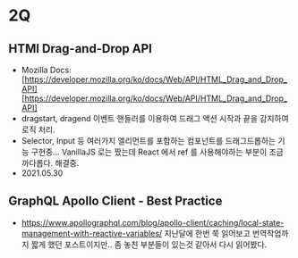 # 2Q

## HTMl Drag-and-Drop API
- Mozilla Docs: [https://developer.mozilla.org/ko/docs/Web/API/HTML_Drag_and_Drop_API][https://developer.mozilla.org/ko/docs/Web/API/HTML_Drag_and_Drop_API]
- dragstart, dragend 이벤트 핸들러를 이용하여 드래그 액션 시작과 끝을 감지하여 로직 처리.
- Selector, Input 등 여러가지 엘리먼트를 포함하는 컴포넌트를 드래그드롭하는 기능 구현중... VanillaJS 로는 짰는데 React 에서 ref 를 사용해야하는 부분이 조금 까다롭다. 해결중.
- 2021.05.30

## GraphQL Apollo Client - Best Practice
- https://www.apollographql.com/blog/apollo-client/caching/local-state-management-with-reactive-variables/
지난달에 한번 쭉 읽어보고 번역작업까지 짧게 했던 포스트이지만.. 좀 놓친 부분들이 있는것 같아서 다시 읽어봤다.


[https://developer.mozilla.org/ko/docs/Web/API/HTML_Drag_and_Drop_API]: https://developer.mozilla.org/ko/docs/Web/API/HTML_Drag_and_Drop_API